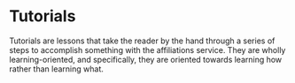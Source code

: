 # Tutorials

Tutorials are lessons that take the reader by the hand through a series
of steps to accomplish something with the affiliations service. They 
are wholly learning-oriented, and specifically, they are oriented
towards learning how rather than learning what.
